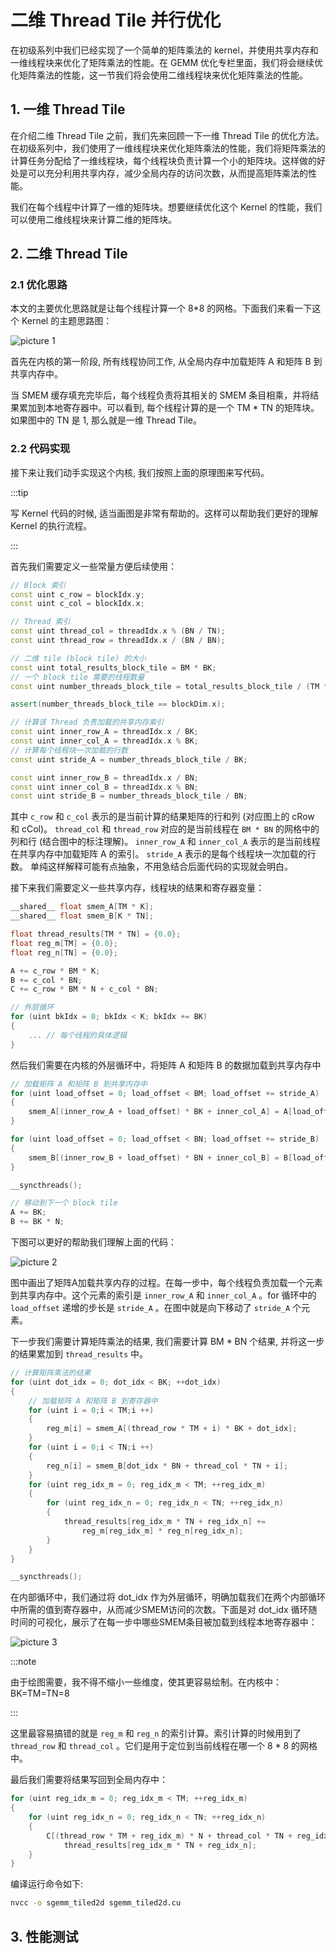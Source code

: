 # 二维 Thread Tile 并行优化

在初级系列中我们已经实现了一个简单的矩阵乘法的 kernel，并使用共享内存和一维线程块来优化了矩阵乘法的性能。在 GEMM 优化专栏里面，我们将会继续优化矩阵乘法的性能，这一节我们将会使用二维线程块来优化矩阵乘法的性能。

## 1. 一维 Thread Tile

在介绍二维 Thread Tile 之前，我们先来回顾一下一维 Thread Tile 的优化方法。在初级系列中，我们使用了一维线程块来优化矩阵乘法的性能，我们将矩阵乘法的计算任务分配给了一维线程块，每个线程块负责计算一个小的矩阵块。这样做的好处是可以充分利用共享内存，减少全局内存的访问次数，从而提高矩阵乘法的性能。

我们在每个线程中计算了一维的矩阵块。想要继续优化这个 Kernel 的性能，我们可以使用二维线程块来计算二维的矩阵块。

## 2. 二维 Thread Tile

### 2.1 优化思路

本文的主要优化思路就是让每个线程计算一个 8\*8 的网格。下面我们来看一下这个 Kernel 的主题思路图：

![picture 1](images/9047246849f79b5117961c15e1a3a340a44ab003566140ecc00600058c70a9e2.png)  

首先在内核的第一阶段, 所有线程协同工作, 从全局内存中加载矩阵 A 和矩阵 B 到共享内存中。

当 SMEM 缓存填充完毕后，每个线程负责将其相关的 SMEM 条目相乘，并将结果累加到本地寄存器中。可以看到, 每个线程计算的是一个 TM \* TN 的矩阵块。如果图中的 TN 是 1, 那么就是一维 Thread Tile。

### 2.2 代码实现

接下来让我们动手实现这个内核, 我们按照上面的原理图来写代码。

:::tip

写 Kernel 代码的时候, 适当画图是非常有帮助的。这样可以帮助我们更好的理解 Kernel 的执行流程。

:::

首先我们需要定义一些常量方便后续使用：

```cpp
// Block 索引
const uint c_row = blockIdx.y;
const uint c_col = blockIdx.x;

// Thread 索引
const uint thread_col = threadIdx.x % (BN / TN);
const uint thread_row = threadIdx.x / (BN / BN);

// 二维 tile (block tile) 的大小
const uint total_results_block_tile = BM * BK;
// 一个 block tile 需要的线程数量
const uint number_threads_block_tile = total_results_block_tile / (TM * TN);

assert(number_threads_block_tile == blockDim.x);

// 计算该 Thread 负责加载的共享内存索引
const uint inner_row_A = threadIdx.x / BK;
const uint inner_col_A = threadIdx.x % BK;
// 计算每个线程块一次加载的行数
const uint stride_A = number_threads_block_tile / BK;

const uint inner_row_B = threadIdx.x / BN;
const uint inner_col_B = threadIdx.x % BN;
const uint stride_B = number_threads_block_tile / BN;
```

其中 `c_row` 和 `c_col` 表示的是当前计算的结果矩阵的行和列 (对应图上的 cRow 和 cCol)。
`thread_col` 和 `thread_row` 对应的是当前线程在 `BM * BN` 的网格中的列和行 (结合图中的标注理解)。
`inner_row_A` 和 `inner_col_A` 表示的是当前线程在共享内存中加载矩阵 A 的索引。
`stride_A` 表示的是每个线程块一次加载的行数。 单纯这样解释可能有点抽象，不用急结合后面代码的实现就会明白。

接下来我们需要定义一些共享内存，线程块的结果和寄存器变量：

```cpp
__shared__ float smem_A[TM * K];
__shared__ float smem_B[K * TN];

float thread_results[TM * TN] = {0.0};
float reg_m[TM] = {0.0};
float reg_n[TN] = {0.0};

A += c_row * BM * K; 
B += c_col * BN; 
C += c_row * BM * N + c_col * BN; 

// 外层循环
for (uint bkIdx = 0; bkIdx < K; bkIdx += BK)
{
    ... // 每个线程的具体逻辑
}
```

然后我们需要在内核的外层循环中，将矩阵 A 和矩阵 B 的数据加载到共享内存中

```cpp
// 加载矩阵 A 和矩阵 B 到共享内存中
for (uint load_offset = 0; load_offset < BM; load_offset += stride_A)
{
    smem_A[(inner_row_A + load_offset) * BK + inner_col_A] = A[load_offset * K + inner_col_A];
}

for (uint load_offset = 0; load_offset < BN; load_offset += stride_B)
{
    smem_B[(inner_row_B + load_offset) * BN + inner_col_B] = B[load_offset * N + inner_col_B];
}

__syncthreads();

// 移动到下一个 block tile
A += BK;
B += BK * N;
```

下图可以更好的帮助我们理解上面的代码：

![picture 2](images/f507ad687528e8bbb14a85c1fa3016cce50be55b5670ebc425c549cc5c5bd5a6.png)  

图中画出了矩阵A加载共享内存的过程。在每一步中，每个线程负责加载一个元素到共享内存中。这个元素的索引是 `inner_row_A` 和 `inner_col_A` 。for 循环中的 `load_offset` 递增的步长是 `stride_A` 。在图中就是向下移动了 `stride_A` 个元素。

下一步我们需要计算矩阵乘法的结果, 我们需要计算 BM * BN 个结果, 并将这一步的结果累加到 `thread_results` 中。

```cpp
// 计算矩阵乘法的结果
for (uint dot_idx = 0; dot_idx < BK; ++dot_idx)
{
    // 加载矩阵 A 和矩阵 B 到寄存器中
    for (uint i = 0;i < TM;i ++)
    {
        reg_m[i] = smem_A[(thread_row * TM + i) * BK + dot_idx];
    }
    for (uint i = 0;i < TN;i ++)
    {
        reg_n[i] = smem_B[dot_idx * BN + thread_col * TN + i];
    }
    for (uint reg_idx_m = 0; reg_idx_m < TM; ++reg_idx_m)
    {
        for (uint reg_idx_n = 0; reg_idx_n < TN; ++reg_idx_n)
        {
            thread_results[reg_idx_m * TN + reg_idx_n] += 
                reg_m[reg_idx_m] * reg_n[reg_idx_n];
        }
    }
}

__syncthreads();
```

在内部循环中，我们通过将 dot_idx 作为外层循环，明确加载我们在两个内部循环中所需的值到寄存器中，从而减少SMEM访问的次数。下面是对 dot_idx 循环随时间的可视化，展示了在每一步中哪些SMEM条目被加载到线程本地寄存器中：

![picture 3](images/2bd4653c7a81dc2a1a48f359a49bba0de7a7560fb8834470225c3fc55ec23221.png)

:::note

由于绘图需要，我不得不缩小一些维度，使其更容易绘制。在内核中：BK=TM=TN=8

:::

这里最容易搞错的就是 `reg_m` 和 `reg_n` 的索引计算。索引计算的时候用到了 `thread_row` 和 `thread_col` 。它们是用于定位到当前线程在哪一个 8 * 8 的网格中。

最后我们需要将结果写回到全局内存中：

```cpp
for (uint reg_idx_m = 0; reg_idx_m < TM; ++reg_idx_m)
{
    for (uint reg_idx_n = 0; reg_idx_n < TN; ++reg_idx_n)
    {
        C[(thread_row * TM + reg_idx_m) * N + thread_col * TN + reg_idx_n] = 
            thread_results[reg_idx_m * TN + reg_idx_n];
    }
}
```

编译运行命令如下:

```bash
nvcc -o sgemm_tiled2d sgemm_tiled2d.cu
```

## 3. 性能测试









